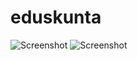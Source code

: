 # eduskunta
![Screenshot](https://user-images.githubusercontent.com/70937274/108624888-5c51c300-7450-11eb-8165-03660276f592.jpg?s=200)
![Screenshot](https://user-images.githubusercontent.com/70937274/108624895-6a074880-7450-11eb-963d-c27d52917e39.jpg)
